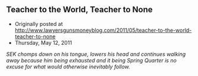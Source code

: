 ## Teacher to the World, Teacher to None

 * Originally posted at http://www.lawyersgunsmoneyblog.com/2011/05/teacher-to-the-world-teacher-to-none
 * Thursday, May 12, 2011

_SEK chomps down on his tongue, lowers his head and continues walking away because him being exhausted and it being Spring Quarter is no excuse for what would otherwise inevitably follow._